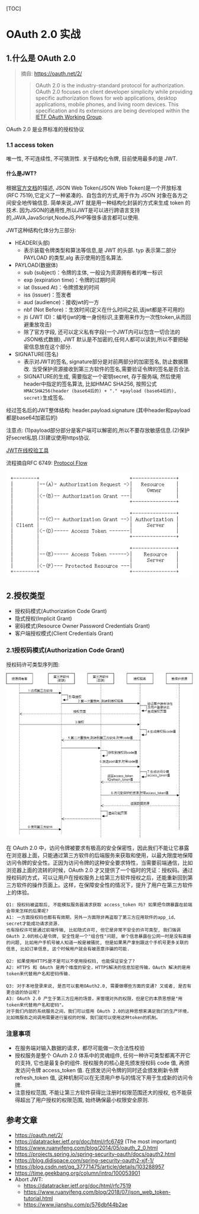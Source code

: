 [TOC]

# OAuth 2.0 实战

## 1.什么是 OAuth 2.0

> 摘自: https://oauth.net/2/
>
> > OAuth 2.0 is the industry-standard protocol for authorization. OAuth 2.0 focuses on client developer simplicity while providing specific authorization flows for web applications, desktop applications, mobile phones, and living room devices. This specification and its extensions are being developed within the [IETF OAuth Working Group](https://www.ietf.org/mailman/listinfo/oauth).

OAuth 2.0 是业界标准的授权协议

### 1.1 access token

唯一性, 不可连续性, 不可猜测性.
关于结构化令牌, 目前使用最多的是 JWT.

#### 什么是JWT?

根据[官方文档](https://datatracker.ietf.org/doc/html/rfc7519)的描述, JSON Web Token(JSON Web Token)是一个开放标准(RFC 7519),它定义了一种紧凑的、自包含的方式,用于作为 JSON 对象在各方之间安全地传输信息. 简单来说,JWT 就是用一种结构化封装的方式来生成 token 的技术.
因为JSON的通用性,所以JWT是可以进行跨语言支持的,JAVA,JavaScript,NodeJS,PHP等很多语言都可以使用.

JWT这种结构化体分为三部分:

- HEADER(头部)
  - 表示装载令牌类型和算法等信息,是 JWT 的头部. typ 表示第二部分 PAYLOAD 的类型,alg 表示使用的签名算法.
- PAYLOAD(数据体)
  - sub (subject)：令牌的主体, 一般设为资源拥有者的唯一标识
  - exp (expiration time)：令牌的过期时间
  - iat (Issued At)：令牌颁发的时间
  - iss (issuer)：签发者
  - aud (audience)：接收jwt的一方
  - nbf (Not Before)：生效时间(定义在什么时间之前,该jwt都是不可用的)
  - jti (JWT ID)：编号(jwt的唯一身份标识,主要用来作为一次性token,从而回避重放攻击)
  - 除了官方字段, 还可以定义私有字段(一个JWT内可以包含一切合法的JSON格式数据), JWT 默认是不加密的,任何人都可以读到,所以不要把秘密信息放在这个部分.
- SIGNATURE(签名)
  - 表示对JWT的签名, signature部分是对前两部分的加密签名, 防止数据篡改. 当受保护资源接收到第三方软件的签名,需要验证令牌的签名是否合法.
  - SIGNATURE的生成, 需要指定一个密钥secret, 存于服务端, 然后使用header中指定的签名算法, 比如HMAC SHA256, 按照公式`HMACSHA256(header (base64后的) + "." +payload (base64后的), secret)`生成签名.

经过签名后的JWT整体结构: header.payload.signature     (其中header和payload都是base64加密后的)

注意点: (1)payload部分部分是客户端可以解密的,所以不要存放敏感信息.(2)保护好secret私钥.(3)建议使用https协议.

[JWT在线校验工具](https://jwt.io/)



流程摘自RFC 6749: [Protocol Flow](https://datatracker.ietf.org/doc/html/rfc6749#section-1.2)

![Protocol Flow](./img/协议流程.png)

## 2.授权类型

- 授权码模式(Authorization Code Grant)
- 隐式授权(Implicit Grant)
- 密码模式(Resource Owner Password Credentials Grant)
- 客户端授权模式(Client Credentials Grant)

### 2.1授权码模式(Authorization Code Grant)

授权码许可类型序列图:

![常见的授权码许可类型序列图](./img/常见的授权码许可类型序列图.png)

在 OAuth 2.0 中，访问令牌被要求有极高的安全保密性，因此我们不能让它暴露在浏览器上面，只能通过第三方软件的后端服务来获取和使用，以最大限度地保障访问令牌的安全性。正因为访问令牌的这种安全要求特性，当需要前端通信，比如浏览器上面的流转的时候，OAuth 2.0 才又提供了一个临时的凭证：授权码。通过授权码的方式，可以让用户在授权服务上给第三方软件授权之后，还能重新回到第三方软件的操作页面上。这样，在保障安全性的情况下，提升了用户在第三方软件上的体验。

```
Q1: 授权码被盗取后, 不能模拟服务器请求获取 access_token 吗? 如果把令牌暴露在前端会带来怎样的后果呢?
A1: 一方面授权码也都有有效期，另外一方面除非再盗取了第三方应用软件的app_id、secret才能成功请求资源.
也有授权许可是通过前端传输, 比如隐式许可, 但它是非常不安全的许可类型, 我们强调 OAuth 2.0的核心是令牌, 安全性是一个"组合性"问题, 单个信息暴露在公网一时是没有直接的问题, 比如用户手机号被人知道一般是被骚扰, 但是如果黑产拿到跟这个手机号更多关联的信息, 比如订单信息, 这个时候用户就会有被恶意诈骗的可能.

Q2: 如果使用HTTPS是不是可以不使用授权码, 也能保证安全了?
A2: HTTPS 和 OAuth 是两个维度的安全，HTTPS解决的信息加密传输，OAuth 解决的是用token来代替用户名和密码传输.

Q3: 对于本地登录来说, 是否可以套用OAuth2.0, 需要做哪些方面的变通? 又或者, 是否有更合适的协议呢?
A3: OAuth 2.0 产生于第三方应用的场景，来管理对外的权限，但是它的本质思想是"用token来代替用户名和密码"。
对于我们内部的系统服务之间，我们可以借用 OAuth 2.0的这种思想来满足我们的生产环境，比如微服务之间调用需要进行鉴权的时候，我们就可以使用这种token的机制。
```



### 注意事项

- 在服务端对输入数据的请求，都尽可能做一次合法性校验
- 授权服务是整个 OAuth 2.0 体系中的灵魂组件, 任何一种许可类型都离不开它的支持, 它也是最复杂的组件. 授权服务的核心是先颁发授权码 code 值, 再颁发访问令牌 access_token 值. 在颁发访问令牌的同时还会颁发刷新令牌 refresh_token 值, 这种机制可以在无须用户参与的情况下用于生成新的访问令牌.
- 注意授权范围, 不能让第三方软件获得比注册时权限范围还大的授权, 也不能获得超出了用户授权的权限范围, 始终确保最小权限安全原则.




## 参考文章
- https://oauth.net/2/
- https://datatracker.ietf.org/doc/html/rfc6749 (The most important)
- https://www.ruanyifeng.com/blog/2014/05/oauth_2_0.html
- https://projects.spring.io/spring-security-oauth/docs/oauth2.html
- https://blog.didispace.com/spring-security-oauth2-xjf-1/
- https://blog.csdn.net/qq_37771475/article/details/103288957
- https://time.geekbang.org/column/intro/100053901
- Abort JWT:
  - https://datatracker.ietf.org/doc/html/rfc7519
  - https://www.ruanyifeng.com/blog/2018/07/json_web_token-tutorial.html
  - https://www.jianshu.com/p/576dbf44b2ae

